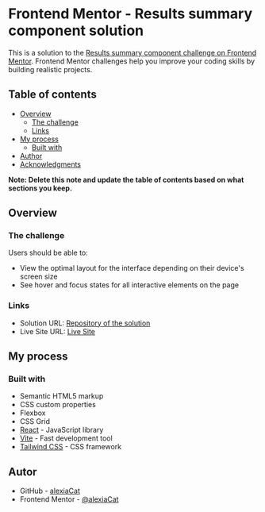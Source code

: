 # Frontend Mentor - Results summary component solution

This is a solution to the [Results summary component challenge on Frontend Mentor](https://www.frontendmentor.io/challenges/results-summary-component-CE_K6s0maV). Frontend Mentor challenges help you improve your coding skills by building realistic projects.

## Table of contents

- [Overview](#overview)
  - [The challenge](#the-challenge)
  - [Links](#links)
- [My process](#my-process)
  - [Built with](#built-with)
- [Author](#author)
- [Acknowledgments](#acknowledgments)

**Note: Delete this note and update the table of contents based on what sections you keep.**

## Overview

### The challenge

Users should be able to:

- View the optimal layout for the interface depending on their device's screen size
- See hover and focus states for all interactive elements on the page


### Links

- Solution URL: [Repository of the solution](https://github.com/alexiaCat/result-summary-component)
- Live Site URL: [Live Site](https://alexiacat.github.io/result-summary-component/)

## My process

### Built with

- Semantic HTML5 markup
- CSS custom properties
- Flexbox
- CSS Grid
- [React](https://reactjs.org/) - JavaScript library
- [Vite](https://vitejs.dev/) - Fast development tool
- [Tailwind CSS](https://tailwindcss.com/) - CSS framework

## Autor

- GitHub - [alexiaCat](https://github.com/alexiaCat)
- Frontend Mentor - [@alexiaCat](https://www.frontendmentor.io/profile/alexiaCat)